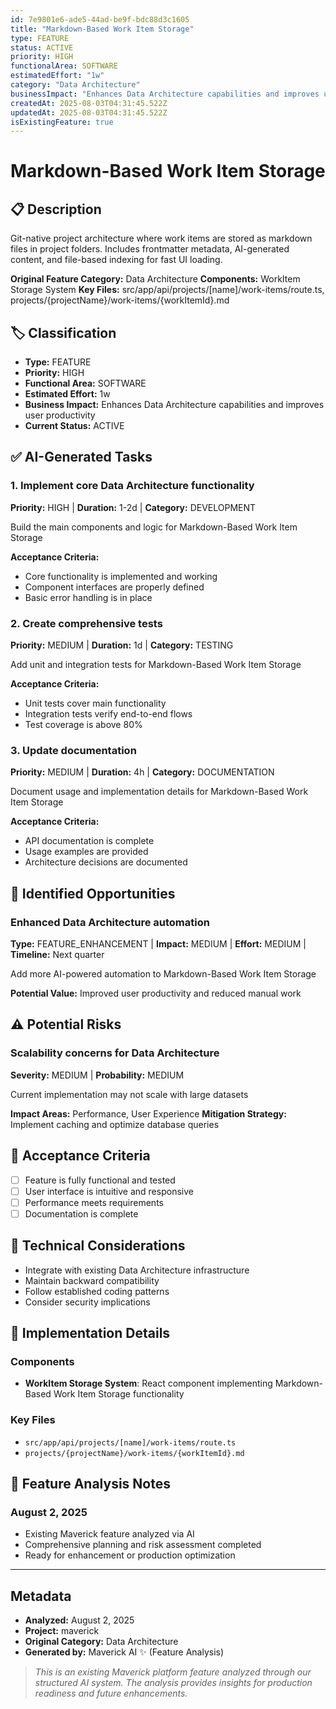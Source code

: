 ```yaml
---
id: 7e9801e6-ade5-44ad-be9f-bdc88d3c1605
title: "Markdown-Based Work Item Storage"
type: FEATURE
status: ACTIVE
priority: HIGH
functionalArea: SOFTWARE
estimatedEffort: "1w"
category: "Data Architecture"
businessImpact: "Enhances Data Architecture capabilities and improves user productivity"
createdAt: 2025-08-03T04:31:45.522Z
updatedAt: 2025-08-03T04:31:45.522Z
isExistingFeature: true
---
```


# Markdown-Based Work Item Storage

## 📋 Description
Git-native project architecture where work items are stored as markdown files in project folders. Includes frontmatter metadata, AI-generated content, and file-based indexing for fast UI loading.

**Original Feature Category:** Data Architecture
**Components:** WorkItem Storage System
**Key Files:** src/app/api/projects/[name]/work-items/route.ts, projects/{projectName}/work-items/{workItemId}.md

## 🏷️ Classification
- **Type:** FEATURE
- **Priority:** HIGH
- **Functional Area:** SOFTWARE
- **Estimated Effort:** 1w
- **Business Impact:** Enhances Data Architecture capabilities and improves user productivity
- **Current Status:** ACTIVE

## ✅ AI-Generated Tasks

### 1. Implement core Data Architecture functionality
**Priority:** HIGH | **Duration:** 1-2d | **Category:** DEVELOPMENT

Build the main components and logic for Markdown-Based Work Item Storage

**Acceptance Criteria:**
- Core functionality is implemented and working
- Component interfaces are properly defined
- Basic error handling is in place

### 2. Create comprehensive tests
**Priority:** MEDIUM | **Duration:** 1d | **Category:** TESTING

Add unit and integration tests for Markdown-Based Work Item Storage

**Acceptance Criteria:**
- Unit tests cover main functionality
- Integration tests verify end-to-end flows
- Test coverage is above 80%

### 3. Update documentation
**Priority:** MEDIUM | **Duration:** 4h | **Category:** DOCUMENTATION

Document usage and implementation details for Markdown-Based Work Item Storage

**Acceptance Criteria:**
- API documentation is complete
- Usage examples are provided
- Architecture decisions are documented


## 🚀 Identified Opportunities

### Enhanced Data Architecture automation
**Type:** FEATURE_ENHANCEMENT | **Impact:** MEDIUM | **Effort:** MEDIUM | **Timeline:** Next quarter

Add more AI-powered automation to Markdown-Based Work Item Storage

**Potential Value:** Improved user productivity and reduced manual work


## ⚠️ Potential Risks

### Scalability concerns for Data Architecture
**Severity:** MEDIUM | **Probability:** MEDIUM

Current implementation may not scale with large datasets

**Impact Areas:** Performance, User Experience
**Mitigation Strategy:** Implement caching and optimize database queries


## 🎯 Acceptance Criteria

- [ ] Feature is fully functional and tested
- [ ] User interface is intuitive and responsive
- [ ] Performance meets requirements
- [ ] Documentation is complete

## 🔧 Technical Considerations

- Integrate with existing Data Architecture infrastructure
- Maintain backward compatibility
- Follow established coding patterns
- Consider security implications

## 📁 Implementation Details

### Components
- **WorkItem Storage System**: React component implementing Markdown-Based Work Item Storage functionality

### Key Files
- `src/app/api/projects/[name]/work-items/route.ts`
- `projects/{projectName}/work-items/{workItemId}.md`

## 💬 Feature Analysis Notes

### August 2, 2025
- Existing Maverick feature analyzed via AI
- Comprehensive planning and risk assessment completed
- Ready for enhancement or production optimization

---

## Metadata
- **Analyzed:** August 2, 2025
- **Project:** maverick
- **Original Category:** Data Architecture
- **Generated by:** Maverick AI ✨ (Feature Analysis)

> _This is an existing Maverick platform feature analyzed through our structured AI system. The analysis provides insights for production readiness and future enhancements._
